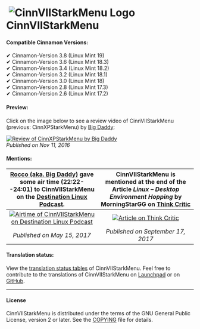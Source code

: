# &#65279; ![CinnVIIStarkMenu Logo](https://git.io/vDWaq) CinnVIIStarkMenu

#### Compatible Cinnamon Versions:
&#10004; Cinnamon-Version 3.8 (Linux Mint 19)   <br />
&#10004; Cinnamon-Version 3.6 (Linux Mint 18.3) <br />
&#10004; Cinnamon-Version 3.4 (Linux Mint 18.2) <br />
&#10004; Cinnamon-Version 3.2 (Linux Mint 18.1) <br />
&#10004; Cinnamon-Version 3.0 (Linux Mint 18)   <br />
&#10004; Cinnamon-Version 2.8 (Linux Mint 17.3) <br />
&#10004; Cinnamon-Version 2.6 (Linux Mint 17.2) <br />

#### Preview:
Click on the image below to see a review video of CinnVIIStarkMenu (previous: CinnXPStarkMenu) by [Big Daddy](https://www.youtube.com/channel/UCtZRKfyvx7GUEi-Lr7f4Nxg):

[![Review of CinnXPStarkMenu by Big Daddy](https://cloud.githubusercontent.com/assets/8415124/20908908/6d108a24-bb58-11e6-8d88-112f7250d630.png)](https://www.youtube.com/watch?v=OmUpLNsWgC4)
<br /> _Published on Nov 11, 2016_

#### Mentions:

[Rocco (aka. Big Daddy)](https://www.youtube.com/channel/UCtZRKfyvx7GUEi-Lr7f4Nxg) gave some air time (22:22--24:01) to CinnVIIStarkMenu on the [Destination Linux Podcast](https://www.youtube.com/channel/UCWJUSpXVHTaHErtGWC5qPlQ). | CinnVIIStarkMenu is mentioned at the end of the Article _Linux – Desktop Environment Hopping_ by MorningStarGG on [Think Critic](https://thinkcritic.com/linux-desktop-environment-hopping)
:---:|:---:
[![Airtime of CinnVIIStarkMenu on Destination Linux Podcast](https://cloud.githubusercontent.com/assets/8415124/26260338/1a73280c-3ccd-11e7-8e1b-5d09ca0cc124.png)](https://www.youtube.com/watch?v=iEfbYj9Cl8o#t=22m22s) | [![Article on Think Critic](https://user-images.githubusercontent.com/8415124/32778106-efe8e092-c938-11e7-91c5-01d8b6da9258.jpg)](https://thinkcritic.com/linux-desktop-environment-hopping)
_Published on May 15, 2017_ |  _Published on September 17, 2017_

#### Translation status:

View the [translation status tables](https://github.com/NikoKrause/cinnamon-spices-applets/blob/applets-translation-status/.translation-status/applets-status/CinnVIIStarkMenu@NikoKrause/README.md) of CinnVIIStarkMenu.
Feel free to contribute to the translations of CinnVIIStarkMenu on [Launchpad](https://translations.launchpad.net/cinnviistarkmenu) or on [GitHub](https://github.com/linuxmint/cinnamon-spices-applets).

------------
#### License
CinnVIIStarkMenu is distributed under the terms of the GNU General Public License, version 2 or later.
See the [COPYING](https://github.com/NikoKrause/CinnVIIStarkMenu/blob/master/COPYING) file for details.
